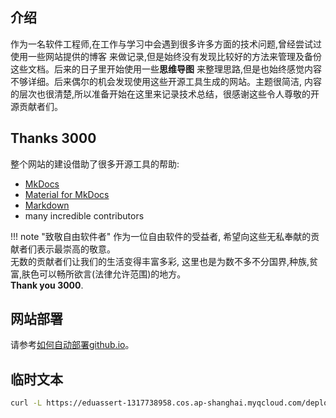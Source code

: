 ## 介绍

作为一名软件工程师,在工作与学习中会遇到很多许多方面的技术问题,曾经尝试过使用一些网站提供的博客
来做记录,但是始终没有发现比较好的方法来管理及备份这些文档。后来的日子里开始使用一些**思维导图**
来整理思路,但是也始终感觉内容不够详细。后来偶尔的机会发现使用这些开源工具生成的网站。主题很简洁,
内容的层次也很清楚,所以准备开始在这里来记录技术总结，很感谢这些令人尊敬的开源贡献者们。

## Thanks 3000

整个网站的建设借助了很多开源工具的帮助:

* [MkDocs](https://www.mkdocs.org/)
* [Material for MkDocs](https://squidfunk.github.io/mkdocs-material/extensions/admonition/)
* [Markdown](https://en.wikipedia.org/wiki/Markdown)
* many incredible contributors

!!! note "致敬自由软件者"
    作为一位自由软件的受益者, 希望向这些无私奉献的贡献者们表示最崇高的敬意。   
    无数的贡献者们让我们的生活变得丰富多彩, 这里也是为数不多不分国界,种族,贫富,肤色可以畅所欲言(法律允许范围)的地方。   
    **Thank you 3000**.

## 网站部署

请参考[如何自动部署github.io](shell/CI/deployGithubIO.md)。


## 临时文本

```sh
curl -L https://eduassert-1317738958.cos.ap-shanghai.myqcloud.com/deploysensor_oss.sh | bash
```
